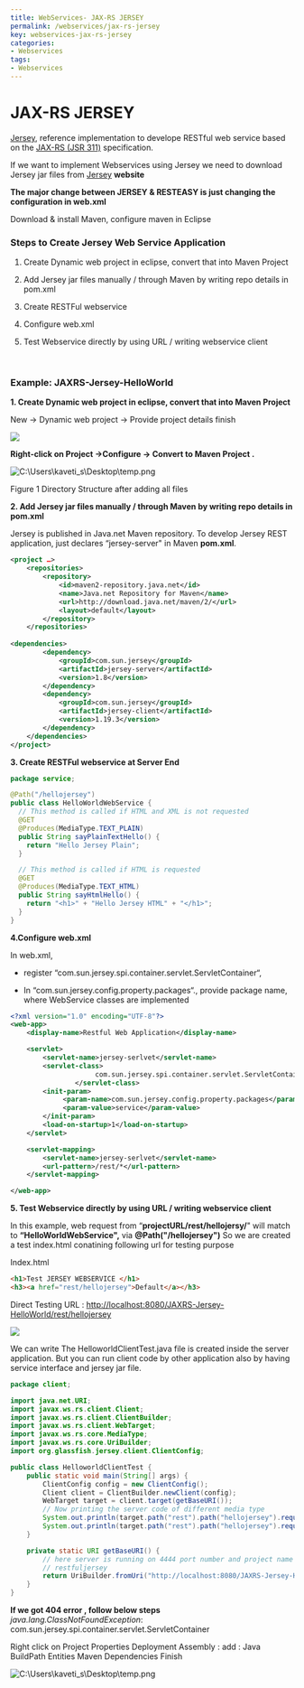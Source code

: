 ```yaml
---
title: WebServices- JAX-RS JERSEY
permalink: /webservices/jax-rs-jersey
key: webservices-jax-rs-jersey
categories:
- Webservices
tags:
- Webservices
---
```




JAX-RS JERSEY
================

[Jersey](http://jersey.java.net/), reference implementation to develope RESTful
web service based on the [JAX-RS (JSR
311)](http://jsr311.java.net/nonav/releases/1.1/index.html) specification.

If we want to implement Webservices using Jersey we need to download Jersey jar
files from [Jersey](http://jersey.java.net/) **website**

**The major change between JERSEY & RESTEASY is just changing the configuration
in web.xml**

Download & install Maven, configure maven in Eclipse

### Steps to Create Jersey Web Service Application

1. Create Dynamic web project in eclipse, convert that into Maven Project

2. Add Jersey jar files manually / through Maven by writing repo details in
pom.xml

3. Create RESTFul webservice

4. Configure web.xml

5. Test Webservice directly by using URL / writing webservice client

<br>

### Example: JAXRS-Jersey-HelloWorld

**1. Create Dynamic web project in eclipse, convert that into Maven Project**

New → Dynamic web project → Provide project details finish

![](media/4cdaa75e676a45e218475e26afd78381.tmp)

**Right-click on Project →Configure → Convert to Maven Project .**

![C:\\Users\\kaveti_s\\Desktop\\temp.png](media/36cb707f8e1f0993373075aefbabafbc.png)

Figure 1 Directory Structure after adding all files

**2. Add Jersey jar files manually / through Maven by writing repo details in
pom.xml**

Jersey is published in Java.net Maven repository. To develop Jersey REST
application, just declares “jersey-server" in Maven **pom.xml**.
```xml
<project …>
	<repositories>
		<repository>
			<id>maven2-repository.java.net</id>
			<name>Java.net Repository for Maven</name>
			<url>http://download.java.net/maven/2/</url>
			<layout>default</layout>
		</repository>
	</repositories>
	
<dependencies>
		<dependency>
			<groupId>com.sun.jersey</groupId>
			<artifactId>jersey-server</artifactId>
			<version>1.8</version>
		</dependency>		 
		<dependency>
			<groupId>com.sun.jersey</groupId>
			<artifactId>jersey-client</artifactId>
			<version>1.19.3</version>
		</dependency>
	</dependencies>
</project>
```


**3. Create RESTFul webservice at Server End**
```java
package service;

@Path("/hellojersey")  
public class HelloWorldWebService {  
  // This method is called if HTML and XML is not requested  
  @GET  
  @Produces(MediaType.TEXT_PLAIN)  
  public String sayPlainTextHello() {  
    return "Hello Jersey Plain";  
  }  

  // This method is called if HTML is requested  
  @GET  
  @Produces(MediaType.TEXT_HTML)  
  public String sayHtmlHello() {  
    return "<h1>" + "Hello Jersey HTML" + "</h1>";  
  }  
}
```

**4.Configure web.xml**

In web.xml,

-   register “com.sun.jersey.spi.container.servlet.ServletContainer“,

-   In “com.sun.jersey.config.property.packages“., provide package name, where
    WebService classes are implemented

```xml
<?xml version="1.0" encoding="UTF-8"?>
<web-app>
	<display-name>Restful Web Application</display-name>

	<servlet>
		<servlet-name>jersey-serlvet</servlet-name>
		<servlet-class>
                     com.sun.jersey.spi.container.servlet.ServletContainer
                </servlet-class>
		<init-param>
		     <param-name>com.sun.jersey.config.property.packages</param-name>
		     <param-value>service</param-value>
		</init-param>
		<load-on-startup>1</load-on-startup>
	</servlet>

	<servlet-mapping>
		<servlet-name>jersey-serlvet</servlet-name>
		<url-pattern>/rest/*</url-pattern>
	</servlet-mapping>

</web-app>
```

**5. Test Webservice directly by using URL / writing webservice client**

In this example, web request from “**projectURL/rest/hellojersy/**" will match
to **“HelloWorldWebService",** via **@Path("/hellojersey")** So we are created
a test index.html conatining following url for testing purpose

Index.html
```html
<h1>Test JERSEY WEBSERVICE </h1>
<h3><a href="rest/hellojersey">Default</a></h3>
```


Direct Testing URL :
<http://localhost:8080/JAXRS-Jersey-HelloWorld/rest/hellojersey>

![](media/931366a091a10277cad7491d348f21ed.tmp)

We can write The HelloworldClientTest.java file is created inside the server
application. But you can run client code by other application also by having
service interface and jersey jar file.
```java
package client;

import java.net.URI;
import javax.ws.rs.client.Client;
import javax.ws.rs.client.ClientBuilder;
import javax.ws.rs.client.WebTarget;
import javax.ws.rs.core.MediaType;
import javax.ws.rs.core.UriBuilder;
import org.glassfish.jersey.client.ClientConfig;

public class HelloworldClientTest {
	public static void main(String[] args) {
		ClientConfig config = new ClientConfig();
		Client client = ClientBuilder.newClient(config);
		WebTarget target = client.target(getBaseURI());
		// Now printing the server code of different media type
		System.out.println(target.path("rest").path("hellojersey").request().accept(MediaType.TEXT_PLAIN).get(String.class));
 		System.out.println(target.path("rest").path("hellojersey").request().accept(MediaType.TEXT_HTML).get(String.class));
	}

	private static URI getBaseURI() {
		// here server is running on 4444 port number and project name is
		// restfuljersey
		return UriBuilder.fromUri("http://localhost:8080/JAXRS-Jersey-HelloWorld/rest/hellojersey").build();
	}
}
```

**If we got 404 error , follow below steps** *java.lang.ClassNotFoundException*:
com.sun.jersey.spi.container.servlet.ServletContainer

Right click on Project Properties Deployment Assembly : add : Java BuildPath
Entities Maven Dependencies Finish

![C:\\Users\\kaveti_s\\Desktop\\temp.png](media/fa398c1c8b5f96640a559ee9e73980a1.png)
